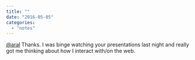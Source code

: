 ```yaml
---
title: ""
date: "2016-05-05"
categories: 
  - "notes"
---
```


[@aral](https://twitter.com/aral) Thanks. I was binge watching your presentations last night and really got me thinking about how I interact with/on the web.
